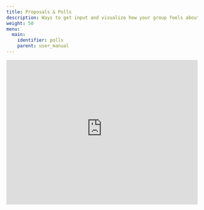 ```yaml
---
title: Proposals & Polls
description: Ways to get input and visualize how your group feels about something.
weight: 50
menu:
  main:
    identifier: polls
    parent: user_manual
---
```


<iframe width="100%" height="380px" src="https://www.youtube-nocookie.com/embed/O-laa4di8kI" frameborder="0" allowfullscreen></iframe>
